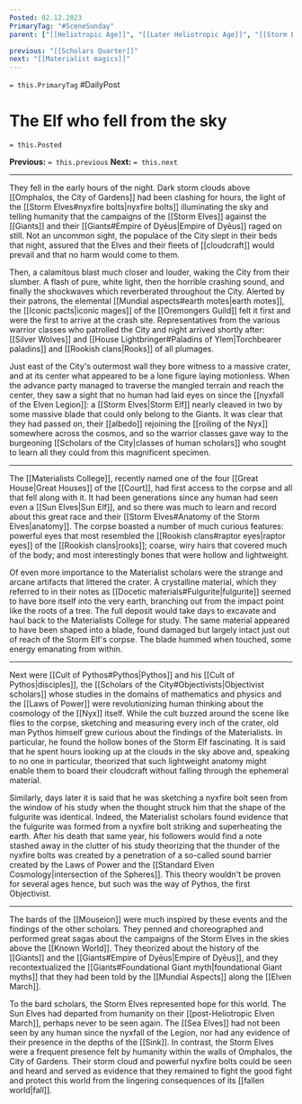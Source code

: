 ```yaml
---
Posted: 02.12.2023
PrimaryTag: "#SceneSunday"
parent: ["[[Heliotropic Age]]", "[[Later Heliotropic Age]]", "[[Storm Elves]]"]

previous: "[[Scholars Quarter]]"
next: "[[Materialist magics]]"
---
```

`= this.PrimaryTag` #DailyPost 
# The Elf who fell from the sky
`= this.Posted`

**Previous:** `= this.previous`
**Next:** `= this.next`

---

They fell in the early hours of the night. Dark storm clouds above [[Omphalos, the City of Gardens]] had been clashing for hours, the light of the [[Storm Elves#nyxfire bolts|nyxfire bolts]] illuminating the sky and telling humanity that the campaigns of the [[Storm Elves]] against the [[Giants]] and their [[Giants#Empire of Dyēus|Empire of Dyēus]] raged on still. Not an uncommon sight, the populace of the City slept in their beds that night, assured that the Elves and their fleets of [[cloudcraft]] would prevail and that no harm would come to them.

Then, a calamitous blast much closer and louder, waking the City from their slumber. A flash of pure, white light, then the horrible crashing sound, and finally the shockwaves which reverberated throughout the City. Alerted by their patrons, the elemental [[Mundial aspects#earth motes|earth motes]], the [[Iconic pacts|iconic mages]] of the [[Oremongers Guild]] felt it first and were the first to arrive at the crash site. Representatives from the various warrior classes who patrolled the City and night arrived shortly after: [[Silver Wolves]] and [[House Lightbringer#Paladins of Ylem|Torchbearer paladins]] and [[Rookish clans|Rooks]] of all plumages.

Just east of the City's outermost wall they bore witness to a massive crater, and at its center what appeared to be a lone figure laying motionless. When the advance party managed to traverse the mangled terrain and reach the center, they saw a sight that no human had laid eyes on since the [[nyxfall of the Elven Legion]]: a [[Storm Elves|Storm Elf]] nearly cleaved in two by some massive blade that could only belong to the Giants. It was clear that they had passed on, their [[albedo]] rejoining the [[roiling of the Nyx]] somewhere across the cosmos, and so the warrior classes gave way to the burgeoning [[Scholars of the City|classes of human scholars]] who sought to learn all they could from this magnificent specimen.

---

The [[Materialists College]], recently named one of the four [[Great House|Great Houses]] of the [[Court]], had first access to the corpse and all that fell along with it. It had been generations since any human had seen even a [[Sun Elves|Sun Elf]], and so there was much to learn and record about this great race and their [[Storm Elves#Anatomy of the Storm Elves|anatomy]]. The corpse boasted a number of much curious features: powerful eyes that most resembled the [[Rookish clans#raptor eyes|raptor eyes]] of the [[Rookish clans|rooks]]; coarse, wiry hairs that covered much of the body; and most interestingly bones that were hollow and lightweight.

Of even more importance to the Materialist scholars were the strange and arcane artifacts that littered the crater. A crystalline material, which they referred to in their notes as [[Docetic materials#Fulgurite|fulgurite]] seemed to have bore itself into the very earth, branching out from the impact point like the roots of a tree. The full deposit would take days to excavate and haul back to the Materialists College for study. The same material appeared to have been shaped into a blade, found damaged but largely intact just out of reach of the Storm Elf's corpse. The blade hummed when touched, some energy emanating from within.

---

Next were [[Cult of Pythos#Pythos|Pythos]] and his [[Cult of Pythos|disciples]], the [[Scholars of the City#Objectivists|Objectivist scholars]] whose studies in the domains of mathematics and physics and the [[Laws of Power]] were revolutionizing human thinking about the cosmology of the [[Nyx]] itself. While the cult buzzed around the scene like flies to the corpse, sketching and measuring every inch of the crater, old man Pythos himself grew curious about the findings of the Materialists. In particular, he found the hollow bones of the Storm Elf fascinating. It is said that he spent hours looking up at the clouds in the sky above and, speaking to no one in particular, theorized that such lightweight anatomy might enable them to board their cloudcraft without falling through the ephemeral material.

Similarly, days later it is said that he was sketching a nyxfire bolt seen from the window of his study when the thought struck him that the shape of the fulgurite was identical. Indeed, the Materialist scholars found evidence that the fulgurite was formed from a nyxfire bolt striking and superheating the earth. After his death that same year, his followers would find a note stashed away in the clutter of his study theorizing that the thunder of the nyxfire bolts was created by a penetration of a so-called sound barrier created by the Laws of Power and the [[Standard Elven Cosmology|intersection of the Spheres]]. This theory wouldn't be proven for several ages hence, but such was the way of Pythos, the first Objectivist.

---

The bards of the [[Mouseion]] were much inspired by these events and the findings of the other scholars. They penned and choreographed and performed great sagas about the campaigns of the Storm Elves in the skies above the [[Known World]]. They theorized about the history of the [[Giants]] and the [[Giants#Empire of Dyēus|Empire of Dyēus]], and they recontextualized the [[Giants#Foundational Giant myth|foundational Giant myths]] that they had been told by the [[Mundial Aspects]] along the [[Elven March]].

To the bard scholars, the Storm Elves represented hope for this world. The Sun Elves had departed from humanity on their [[post-Heliotropic Elven March]], perhaps never to be seen again. The [[Sea Elves]] had not been seen by any human since the nyxfall of the Legion, nor had any evidence of their presence in the depths of the [[Sink]]. In contrast, the Storm Elves were a frequent presence felt by humanity within the walls of Omphalos, the City of Gardens. Their storm cloud and powerful nyxfire bolts could be seen and heard and served as evidence that they remained to fight the good fight and protect this world from the lingering consequences of its [[fallen world|fall]].